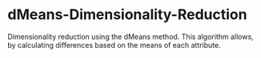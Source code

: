 # dMeans-Dimensionality-Reduction
Dimensionality reduction using the dMeans method. This algorithm allows, by calculating differences based on the means of each attribute.
